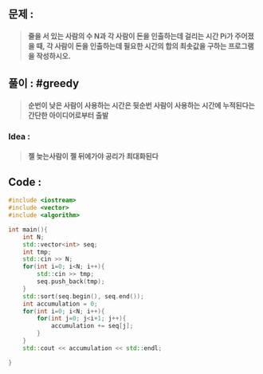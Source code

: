 ## 문제 :
> #### 줄을 서 있는 사람의 수 N과 각 사람이 돈을 인출하는데 걸리는 시간 Pi가 주어졌을 때, 각 사람이 돈을 인출하는데 필요한 시간의 합의 최솟값을 구하는 프로그램을 작성하시오.

## 풀이 : #greedy
> #### 순번이 낮은 사람이 사용하는 시간은 뒷순번 사람이 사용하는 시간에 누적된다는 간단한 아이디어로부터 출발

### Idea : 
> #### 젤 늦는사람이 젤 뒤에가야 공리가 최대화된다

## Code : 
```cpp
#include <iostream>
#include <vector>
#include <algorithm>

int main(){
    int N;
    std::vector<int> seq;
    int tmp;
    std::cin >> N;
    for(int i=0; i<N; i++){
        std::cin >> tmp;
        seq.push_back(tmp);
    }
    std::sort(seq.begin(), seq.end());
    int accumulation = 0;
    for(int i=0; i<N; i++){
        for(int j=0; j<i+1; j++){
            accumulation += seq[j];
        }
    }
    std::cout << accumulation << std::endl;

}
```
